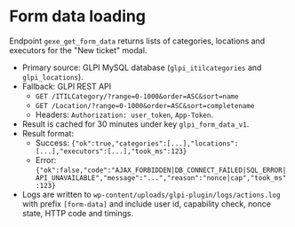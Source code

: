 # Form data loading

Endpoint `gexe_get_form_data` returns lists of categories, locations and executors for the "New ticket" modal.

* Primary source: GLPI MySQL database (`glpi_itilcategories` and `glpi_locations`).
* Fallback: GLPI REST API
  * `GET /ITILCategory/?range=0-1000&order=ASC&sort=name`
  * `GET /Location/?range=0-1000&order=ASC&sort=completename`
  * Headers: `Authorization: user_token`, `App-Token`.
* Result is cached for 30 minutes under key `glpi_form_data_v1`.
* Result format:
  * Success: `{"ok":true,"categories":[...],"locations":[...],"executors":[...],"took_ms":123}`
  * Error: `{"ok":false,"code":"AJAX_FORBIDDEN|DB_CONNECT_FAILED|SQL_ERROR|API_UNAVAILABLE","message":"...","reason":"nonce|cap","took_ms":123}`
* Logs are written to `wp-content/uploads/glpi-plugin/logs/actions.log` with prefix `[form-data]` and include user id, capability check, nonce state, HTTP code and timings.
